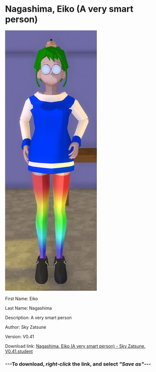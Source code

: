 # Nagashima, Eiko (A very smart person)

<img src = "https://raw.githubusercontent.com/Arbiter1223/Daigaku-Gurashi-Custom-Students/master/Students/Files/Nagashima%2C%20Eiko%20(A%20very%20smart%20person).png">

First Name: Eiko

Last Name: Nagashima

Description: A very smart person

Author: Sky Zatsune

Version: V0.41

Download link: <a href="https://raw.githubusercontent.com/Arbiter1223/Daigaku-Gurashi-Custom-Students/master/Students/Files/Nagashima%2C%20Eiko%20(A%20very%20smart%20person)%20-%20Sky%20Zatsune%2C%20V0.41.student">Nagashima, Eiko (A very smart person) - Sky Zatsune, V0.41.student</a>

### ---**To download, _right-click_ the link, and select _"Save as"_**---
